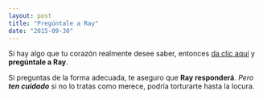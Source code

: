 ```yaml
---
layout: post
title: "Pregúntale a Ray"
date: "2015-09-30"
---
```

Si hay algo que tu corazón realmente desee saber, entonces  [da clic aquí][36fcc73b] y **pregúntale a Ray**.

Si preguntas de la forma adecuada, te aseguro que **Ray responderá**. _Pero **ten cuidado**_ si no lo tratas como merece, podría torturarte hasta la locura.


  [36fcc73b]: http://ray.creepypastas.net/ "Pregúntale a Ray"
